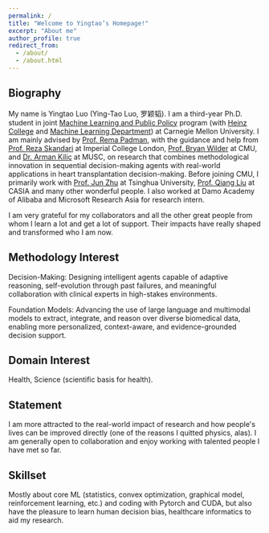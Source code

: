 ```yaml
---
permalink: /
title: "Welcome to Yingtao’s Homepage!"
excerpt: "About me"
author_profile: true
redirect_from: 
  - /about/
  - /about.html
---
```


## Biography
My name is Yingtao Luo (Ying-Tao Luo, 罗颖韬). I am a third-year Ph.D. student in joint [Machine Learning and Public Policy](https://www.ml.cmu.edu/people/phd-students.html) program (with [Heinz College](https://www.heinz.cmu.edu/) and [Machine Learning Department](https://www.ml.cmu.edu/)) at Carnegie Mellon University. I am mainly advised by [Prof. Rema Padman](https://www.heinz.cmu.edu/faculty-research/profiles/padman-rema), with the guidance and help from [Prof. Reza Skandari](https://profiles.imperial.ac.uk/r.skandari) at Imperial College London, [Prof. Bryan Wilder](https://bryanwilder.github.io/) at CMU, and [Dr. Arman Kilic](https://providers.muschealth.org/sc/charleston/arman-kilic-md) at MUSC, on research that combines methodological innovation in sequential decision-making agents with real-world applications in heart transplantation decision-making. Before joining CMU, I primarily work with [Prof. Jun Zhu](https://ml.cs.tsinghua.edu.cn/~jun/index.shtml) at Tsinghua University, [Prof. Qiang Liu](https://john-qiangliu.tech/) at CASIA and many other wonderful people. I also worked at Damo Academy of Alibaba and Microsoft Research Asia for research intern. 

I am very grateful for my collaborators and all the other great people from whom I learn a lot and get a lot of support. Their impacts have really shaped and transformed who I am now.

## Methodology Interest
Decision-Making: Designing intelligent agents capable of adaptive reasoning, self-evolution through past failures, and meaningful collaboration with clinical experts in high-stakes environments.

Foundation Models: Advancing the use of large language and multimodal models to extract, integrate, and reason over diverse biomedical data, enabling more personalized, context-aware, and evidence-grounded decision support. 

## Domain Interest
Health, Science (scientific basis for health).

## Statement
I am more attracted to the real-world impact of research and how people's lives can be improved directly (one of the reasons I quitted physics, alas). I am generally open to collaboration and enjoy working with talented people I have met so far. 

## Skillset
Mostly about core ML (statistics, convex optimization, graphical model, reinforcement learning, etc.) and coding with Pytorch and CUDA, but also have the pleasure to learn human decision bias, healthcare informatics to aid my research.
